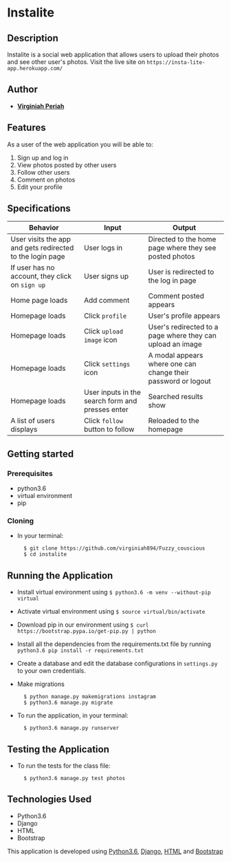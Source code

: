 # Instalite


## Description
Instalite is a social web application that allows users to upload their photos and see other user's photos. Visit the live site on `https://insta-lite-app.herokuapp.com/`


## Author


* [**Virginiah Periah**](https://github.com/bvirginiah894)

## Features


As a user of the web application you will be able to:

1. Sign up and log in
2. View photos posted by other users
3. Follow other users
4. Comment on photos
5. Edit your profile

## Specifications
| Behavior            | Input                         | Output                        | 
| ------------------- | ----------------------------- | ----------------------------- |
| User visits the app and gets redirected to the login page  | User logs in | Directed to the home page where they see posted photos | 
If user has no account, they click on `sign up` | User signs up | User is redirected to the log in page |
|  Home page loads | Add comment  | Comment posted appears |
|  Homepage loads | Click `profile` | User's profile appears | 
| Homepage loads | Click `upload image` icon | User's redirected to a page where they can upload an image | 
| Homepage loads | Click `settings` icon | A modal appears where one can change their password or logout | 
| Homepage loads | User inputs in the search form and presses enter | Searched results show |
| A list of users displays | Click `follow` button to follow | Reloaded to the homepage


## Getting started
### Prerequisites
* python3.6
* virtual environment
* pip

### Cloning
* In your terminal:
        
        $ git clone https://github.com/virginiah894/Fuzzy_couscious
        $ cd instalite

## Running the Application
* Install virtual environment using `$ python3.6 -m venv --without-pip virtual`
* Activate virtual environment using `$ source virtual/bin/activate`
* Download pip in our environment using `$ curl https://bootstrap.pypa.io/get-pip.py | python`
* Install all the dependencies from the requirements.txt file by running `python3.6 pip install -r requirements.txt`
* Create a database and edit the database configurations in `settings.py` to your own credentials.
* Make migrations

        $ python manage.py makemigrations instagram
        $ python3.6 manage.py migrate 

* To run the application, in your terminal:

        $ python3.6 manage.py runserver
        
## Testing the Application
* To run the tests for the class file:

        $ python3.6 manage.py test photos
        
## Technologies Used
* Python3.6
* Django
* HTML
* Bootstrap

This application is developed using [Python3.6](https://www.python.org/doc/), [Django](https://www.djangoproject.com/), [HTML](https://getbootstrap.com/) and [Bootstrap](https://getbootstrap.com/)


